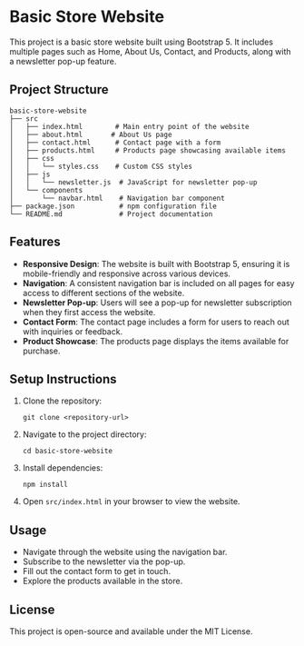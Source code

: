 # Basic Store Website

This project is a basic store website built using Bootstrap 5. It includes multiple pages such as Home, About Us, Contact, and Products, along with a newsletter pop-up feature.

## Project Structure

```
basic-store-website
├── src
│   ├── index.html        # Main entry point of the website
│   ├── about.html       # About Us page
│   ├── contact.html      # Contact page with a form
│   ├── products.html     # Products page showcasing available items
│   ├── css
│   │   └── styles.css    # Custom CSS styles
│   ├── js
│   │   └── newsletter.js  # JavaScript for newsletter pop-up
│   └── components
│       └── navbar.html    # Navigation bar component
├── package.json           # npm configuration file
└── README.md              # Project documentation
```

## Features

- **Responsive Design**: The website is built with Bootstrap 5, ensuring it is mobile-friendly and responsive across various devices.
- **Navigation**: A consistent navigation bar is included on all pages for easy access to different sections of the website.
- **Newsletter Pop-up**: Users will see a pop-up for newsletter subscription when they first access the website.
- **Contact Form**: The contact page includes a form for users to reach out with inquiries or feedback.
- **Product Showcase**: The products page displays the items available for purchase.

## Setup Instructions

1. Clone the repository:
   ```
   git clone <repository-url>
   ```
2. Navigate to the project directory:
   ```
   cd basic-store-website
   ```
3. Install dependencies:
   ```
   npm install
   ```
4. Open `src/index.html` in your browser to view the website.

## Usage

- Navigate through the website using the navigation bar.
- Subscribe to the newsletter via the pop-up.
- Fill out the contact form to get in touch.
- Explore the products available in the store.

## License

This project is open-source and available under the MIT License.
